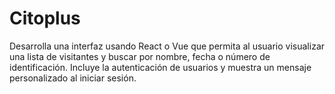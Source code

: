 # Citoplus
Desarrolla una interfaz usando React o Vue que permita al usuario visualizar una lista de visitantes y buscar por nombre, fecha o número de identificación. Incluye la autenticación de usuarios y muestra un mensaje personalizado al iniciar sesión.
